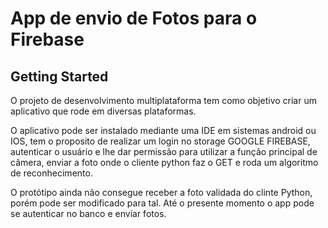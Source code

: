 # App de envio de Fotos para o Firebase

## Getting Started

O projeto de desenvolvimento multiplataforma tem como objetivo
criar um aplicativo que rode em diversas plataformas.

O aplicativo pode ser instalado mediante uma IDE em sistemas android ou IOS, tem o proposito de realizar um login no storage GOOGLE FIREBASE, autenticar o usuário e lhe dar
permissão para utilizar a função principal de câmera, enviar a foto onde o cliente python faz o GET e roda um algoritmo de reconhecimento.

O protótipo ainda não consegue receber a foto validada do clinte Python, porém pode ser modificado para tal.
Até o presente momento o app pode se autenticar no banco e enviar fotos.
